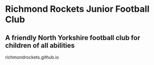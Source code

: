 # Richmond Rockets Junior Football Club
## A friendly North Yorkshire football club for children of all abilities

richmondrockets.github.io

